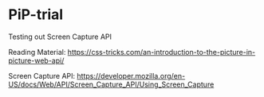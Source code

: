 # PiP-trial
Testing out Screen Capture API

Reading Material: https://css-tricks.com/an-introduction-to-the-picture-in-picture-web-api/

Screen Capture API: https://developer.mozilla.org/en-US/docs/Web/API/Screen_Capture_API/Using_Screen_Capture
